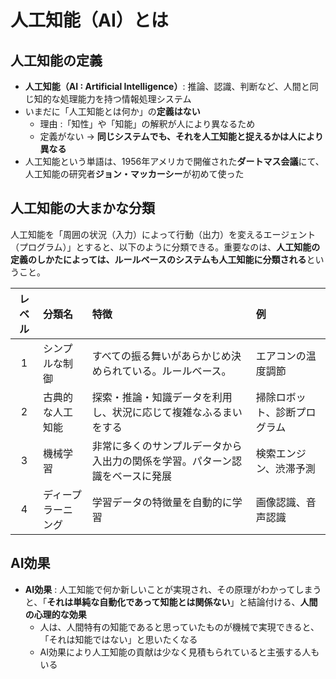 # 人工知能（AI）とは

## 人工知能の定義

- **人工知能（AI : Artificial Intelligence）**: 推論、認識、判断など、人間と同じ知的な処理能力を持つ情報処理システム
- いまだに「人工知能とは何か」の**定義はない**
    - 理由 :「知性」や「知能」の解釈が人により異なるため
    - 定義がない -> **同じシステムでも、それを人工知能と捉えるかは人により異なる**
- 人工知能という単語は、1956年アメリカで開催された**ダートマス会議**にて、人工知能の研究者**ジョン・マッカーシー**が初めて使った

## 人工知能の大まかな分類

人工知能を「周囲の状況（入力）によって行動（出力）を変えるエージェント（プログラム）」とすると、以下のように分類できる。重要なのは、**人工知能の定義のしかたによっては、ルールベースのシステムも人工知能に分類される**ということ。

| レベル | 分類名             | 特徴                                                                         | 例                           |
| :----: | :----------------- | :--------------------------------------------------------------------------- | :--------------------------- |
|   1    | シンプルな制御     | すべての振る舞いがあらかじめ決められている。ルールベース。                   | エアコンの温度調節           |
|   2    | 古典的な人工知能   | 探索・推論・知識データを利用し、状況に応じて複雑なふるまいをする             | 掃除ロボット、診断プログラム |
|   3    | 機械学習           | 非常に多くのサンプルデータから入出力の関係を学習。パターン認識をベースに発展 | 検索エンジン、渋滞予測       |
|   4    | ディープラーニング | 学習データの特徴量を自動的に学習                                             | 画像認識、音声認識           |

## AI効果

- **AI効果** : 人工知能で何か新しいことが実現され、その原理がわかってしまうと、「**それは単純な自動化であって知能とは関係ない**」と結論付ける、**人間の心理的な効果**
    - 人は、人間特有の知能であると思っていたものが機械で実現できると、「それは知能ではない」と思いたくなる
    - AI効果により人工知能の貢献は少なく見積もられていると主張する人もいる
